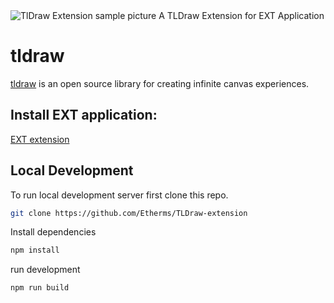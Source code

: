 <img src="readme sample.png" alt="TlDraw Extension sample picture">
A TLDraw Extension for EXT Application

# tldraw

<a href="https://github.com/tldraw/tldraw">tldraw</a> is an open source library for creating infinite canvas experiences. 


## Install EXT application:
<a href="downloads.ext.store">EXT extension</a>

## Local Development

To run local development server first clone this repo.
```bash
git clone https://github.com/Etherms/TLDraw-extension
```

Install dependencies
```bash
npm install
```
run development
```bash
npm run build
```


